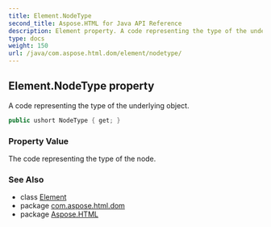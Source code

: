 ```yaml
---
title: Element.NodeType
second_title: Aspose.HTML for Java API Reference
description: Element property. A code representing the type of the underlying object
type: docs
weight: 150
url: /java/com.aspose.html.dom/element/nodetype/
---
```

## Element.NodeType property

A code representing the type of the underlying object.

```java
public ushort NodeType { get; }
```

### Property Value

The code representing the type of the node.

### See Also

* class [Element](../)
* package [com.aspose.html.dom](../../element/)
* package [Aspose.HTML](../../../)
